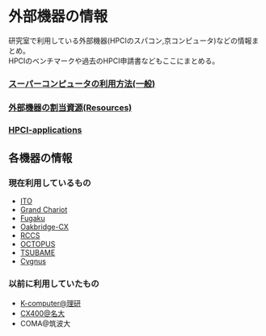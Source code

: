 # 外部機器の情報

研究室で利用している外部機器(HPCIのスパコン,京コンピュータ)などの情報まとめ。  
HPCIのベンチマークや過去のHPCI申請書などもここにまとめる。  

### [スーパーコンピュータの利用方法(一般)](https://github.com/mtbys-lab/hpc-intro/tree/master/Use)
### [外部機器の割当資源(Resources)](https://github.com/mtbys-lab/hpc-intro/tree/master/Resource)
### [HPCI-applications](https://github.com/mtbys-lab/HPCI-applications)

## 各機器の情報

### 現在利用しているもの
- [ITO](https://github.com/mtbys-lab/ito)
- [Grand Chariot](https://github.com/mtbys-lab/Grand-Chariot)
- [Fugaku](https://github.com/mtbys-lab/Fugaku)
- [Oakbridge-CX](https://github.com/mtbys-lab/Oakbridge-CX)
- [RCCS](https://github.com/mtbys-lab/rccs)
- [OCTOPUS](https://github.com/mtbys-lab/octopus)
- [TSUBAME]()
- [Cygnus]()

### 以前に利用していたもの
- [K-computer@理研](https://github.com/mtbys-lab/K-computer)
- [CX400@名大](https://github.com/mtbys-lab/cx400)
- COMA@筑波大

